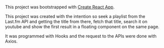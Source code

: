 This project was bootstrapped with [Create React App](https://github.com/facebook/create-react-app).

This project was created with the intention so seek a playlist from the Last.fm API and getting the title from there, fetch that title, search it on youtube and show the first result in a floating component on the same page.

It was programmed with Hooks and the request to the APIs were done with Axios.

